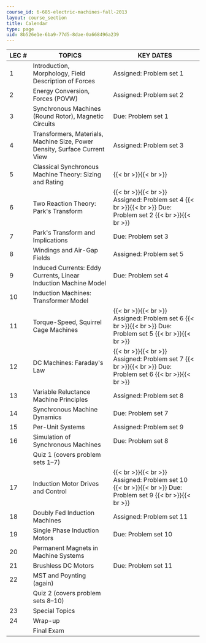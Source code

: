 ```yaml
---
course_id: 6-685-electric-machines-fall-2013
layout: course_section
title: Calendar
type: page
uid: 8b526e1e-6ba9-77d5-8dae-0a668496a239
---
```


| LEC # | TOPICS | KEY DATES |
| --- | --- | --- |
| 1 | Introduction, Morphology, Field Description of Forces | Assigned: Problem set 1 |
| 2 | Energy Conversion, Forces (POVW) | Assigned: Problem set 2 |
| 3 | Synchronous Machines (Round Rotor), Magnetic Circuits | Due: Problem set 1 |
| 4 | Transformers, Materials, Machine Size, Power Density, Surface Current View | Assigned: Problem set 3 |
| 5 | Classical Synchronous Machine Theory: Sizing and Rating |  {{< br >}}{{< br >}}  |
| 6 | Two Reaction Theory: Park's Transform |  {{< br >}}{{< br >}} Assigned: Problem set 4 {{< br >}}{{< br >}} Due: Problem set 2 {{< br >}}{{< br >}}  |
| 7 | Park's Transform and Implications | Due: Problem set 3 |
| 8 | Windings and Air-Gap Fields | Assigned: Problem set 5 |
| 9 | Induced Currents: Eddy Currents, Linear Induction Machine Model | Due: Problem set 4 |
| 10 | Induction Machines: Transformer Model | &nbsp; |
| 11 | Torque-Speed, Squirrel Cage Machines |  {{< br >}}{{< br >}} Assigned: Problem set 6 {{< br >}}{{< br >}} Due: Problem set 5 {{< br >}}{{< br >}}  |
| 12 | DC Machines: Faraday's Law |  {{< br >}}{{< br >}} Assigned: Problem set 7 {{< br >}}{{< br >}} Due: Problem set 6 {{< br >}}{{< br >}}  |
| 13 | Variable Reluctance Machine Principles | Assigned: Problem set 8 |
| 14 | Synchronous Machine Dynamics | Due: Problem set 7 |
| 15 | Per-Unit Systems | Assigned: Problem set 9 |
| 16 | Simulation of Synchronous Machines | Due: Problem set 8 |
| &nbsp; | Quiz 1 (covers problem sets 1–7) | &nbsp; |
| 17 | Induction Motor Drives and Control |  {{< br >}}{{< br >}} Assigned: Problem set 10 {{< br >}}{{< br >}} Due: Problem set 9 {{< br >}}{{< br >}}  |
| 18 | Doubly Fed Induction Machines | Assigned: Problem set 11 |
| 19 | Single Phase Induction Motors | Due: Problem set 10 |
| 20 | Permanent Magnets in Machine Systems | &nbsp; |
| 21 | Brushless DC Motors | Due: Problem set 11 |
| 22 | MST and Poynting (again) | &nbsp; |
| &nbsp; | Quiz 2 (covers problem sets 8–10) | &nbsp; |
| 23 | Special Topics | &nbsp; |
| 24 | Wrap-up | &nbsp; |
| &nbsp; | Final Exam |
